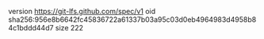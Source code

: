 version https://git-lfs.github.com/spec/v1
oid sha256:956e8b6642fc45836722a61337b03a95c03d0eb4964983d4958b84c1bddd44d7
size 222
